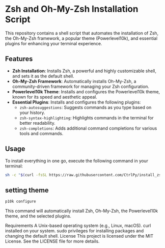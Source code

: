# Zsh and Oh-My-Zsh Installation Script

This repository contains a shell script that automates the installation of Zsh, the Oh-My-Zsh framework, a popular theme (Powerlevel10k), and essential plugins for enhancing your terminal experience.

## Features

- **Zsh Installation**: Installs Zsh, a powerful and highly customizable shell, and sets it as the default shell.
- **Oh-My-Zsh Framework**: Automatically installs Oh-My-Zsh, a community-driven framework for managing your Zsh configuration.
- **Powerlevel10k Theme**: Installs and configures the Powerlevel10k theme, known for its speed and aesthetic appeal.
- **Essential Plugins**: Installs and configures the following plugins:
  - `zsh-autosuggestions`: Suggests commands as you type based on your history.
  - `zsh-syntax-highlighting`: Highlights commands in the terminal for better readability.
  - `zsh-completions`: Adds additional command completions for various tools and commands.

## Usage

To install everything in one go, execute the following command in your terminal:

```zsh
sh -c "$(curl -fsSL https://raw.githubusercontent.com/CtrlPy/install_zsh_ohmyzsh.sh/main/install_zsh_ohmyzsh.sh)"

```

## setting theme
```zsh
p10k configure
```

This command will automatically install Zsh, Oh-My-Zsh, the Powerlevel10k theme, and the selected plugins.

Requirements
A Unix-based operating system (e.g., Linux, macOS).
curl installed on your system.
sudo privileges for installing packages and changing the default shell.
License
This project is licensed under the MIT License. See the LICENSE file for more details.